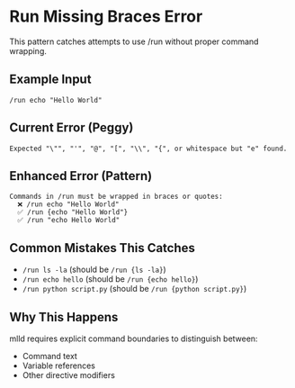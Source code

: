 # Run Missing Braces Error

This pattern catches attempts to use /run without proper command wrapping.

## Example Input

```mld
/run echo "Hello World"
```

## Current Error (Peggy)
```
Expected "\"", "'", "@", "[", "\\", "{", or whitespace but "e" found.
```

## Enhanced Error (Pattern)
```
Commands in /run must be wrapped in braces or quotes:
  ❌ /run echo "Hello World"
  ✅ /run {echo "Hello World"}
  ✅ /run "echo Hello World"
```

## Common Mistakes This Catches
- `/run ls -la` (should be `/run {ls -la}`)
- `/run echo hello` (should be `/run {echo hello}`)
- `/run python script.py` (should be `/run {python script.py}`)

## Why This Happens
mlld requires explicit command boundaries to distinguish between:
- Command text
- Variable references
- Other directive modifiers